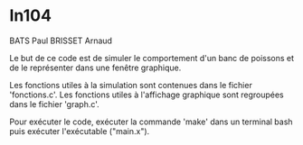 # In104
BATS Paul
BRISSET Arnaud

Le but de ce code est de simuler le comportement d'un banc de poissons et de le représenter dans une fenêtre graphique. 

Les fonctions utiles à la simulation sont contenues dans le fichier 'fonctions.c'.
Les fonctions utiles à l'affichage graphique sont regroupées dans le fichier 'graph.c'.

Pour exécuter le code, exécuter la commande 'make' dans un terminal bash puis exécuter l'exécutable ("main.x").
